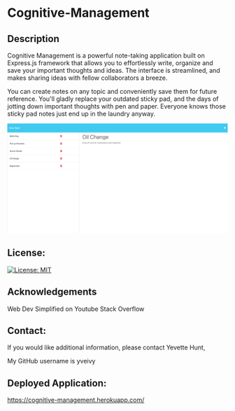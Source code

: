 # Cognitive-Management

## Description

Cognitive Management is a powerful note-taking application built on Express.js framework that allows you to effortlessly write, organize and save your important thoughts and ideas. The interface is streamlined, and makes sharing ideas with fellow collaborators a breeze.

You can create notes on any topic and conveniently save them for future reference. You'll gladly replace your outdated sticky pad, and the days of jotting down important thoughts with pen and paper. Everyone knows those sticky pad notes just end up in the laundry anyway. 

![alt text](/public/assets/cognitive-management-screencapture.png)

## License:

[![License: MIT](https://img.shields.io/badge/License-MIT-yellow.svg)](https://opensource.org/licenses/MIT)

## Acknowledgements

Web Dev Simplified on Youtube
Stack Overflow

## Contact:

If you would like additional information, please contact Yevette Hunt,

 My GitHub username is yveivy

## Deployed Application: 
https://cognitive-management.herokuapp.com/
